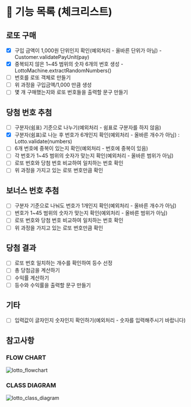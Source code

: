# 🚀 기능 목록 (체크리스트)

## 로또 구매

- [X] 구입 금액이 1,000원 단위인지 확인(예외처리 - 올바른 단위가 아님) - Customer.validatePayUnit(pay)
- [X] 중복되지 않은 1~45 범위의 숫자 6개의 번호 생성 - LottoMachine.extractRandomNumbers()
- [ ] 번호를 로또 객체로 만들기
- [ ] 위 과정을 구입금액/1,000 만큼 생성
- [ ] 몇 개 구매했는지와 로또 번호들을 출력할 문구 만들기

## 당첨 번호 추첨

- [ ] 구분자(쉼표) 기준으로 나누기(예외처리 - 쉼표로 구분자를 하지 않음)
- [X] 구분자(쉼표)로 나눈 후 번호가 6개인지 확인(예외처리 - 올바른 개수가 아님) : Lotto.validate(numbers)
- [ ] 6개 번호에 중복이 있는지 확인(예외처리 - 번호에 중복이 있음)
- [ ] 각 번호가 1~45 범위의 숫자가 맞는지 확인(예외처리 - 올바른 범위가 아님)
- [ ] 로또 번호와 당첨 번호 비교하여 일치하는 번호 확인
- [ ] 위 과정을 가지고 있는 로또 번호만큼 확인

## 보너스 번호 추첨

- [ ] 구분자 기준으로 나눠도 번호가 1개인지 확인(예외처리 - 올바른 개수가 아님)
- [ ] 번호가 1~45 범위의 숫자가 맞는지 확인(예외처리 - 올바른 범위가 아님)
- [ ] 로또 번호와 당첨 번호 비교하여 일치하는 번호 확인
- [ ] 위 과정을 가지고 있는 로또 번호만큼 확인

## 당첨 결과

- [ ] 로또 번호 일치하는 개수를 확인하여 등수 선정
- [ ] 총 당첨금을 계산하기
- [ ] 수익률 계산하기
- [ ] 등수와 수익률을 출력할 문구 만들기

## 기타

- [ ] 입력값이 글자인지 숫자인지 확인하기(예외처리 - 숫자를 입력해주시기 바랍니다)

## 참고사항

### FLOW CHART
![lotto_flowchart](https://user-images.githubusercontent.com/92911823/200890179-f1eb78eb-3577-49cb-ad04-0fd688ae037c.jpg)

### CLASS DIAGRAM
![lotto_class_diagram](https://user-images.githubusercontent.com/92911823/200890196-07895d35-7afc-4d00-9075-ca3d816d31d2.jpg)
